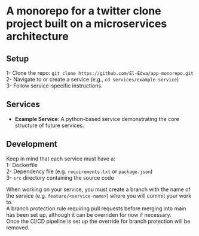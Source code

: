 # A monorepo for a twitter clone project built on a microservices architecture

## Setup
1- Clone the repo: `git clone https://github.com/El-Edwa/app-monorepo.git`\
2- Navigate to or create a service (e.g., `cd services/example-service`)\
3- Follow service-specific instructions.

## Services
- **Example Service**: A python-based service demonstrating the core structure of future services.

## Development
Keep in mind that each service must have a:\
1- Dockerfile\
2- Dependency file (e.g. `requirements.txt` or `package.json`)\
3- `src` directory containing the source code

When working on your service, you must create a branch with the name of the service (e.g. `feature/<service-name>`) where you will commit your work to.\
A branch protection rule requiring pull requests before merging into main has been set up, although it can be overriden for now if necessary.\
Once the CI/CD pipeline is set up the override for branch protection will be removed.
